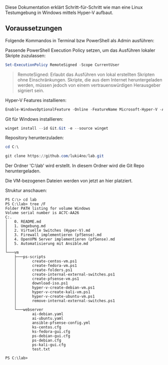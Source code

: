 Diese Dokumentation erklärt Schritt-für-Schritt wie man eine Linux Testumgebung in Windows mittels Hyper-V aufbaut.

## Voraussetzungen

Folgende Kommandos in Terminal bzw PowerShell als Admin ausführen:

Passende PowerShell Execution Policy setzen, um das Ausführen lokaler Skripte zuzulassen:

```powershell
Set-ExecutionPolicy RemoteSigned -Scope CurrentUser
```
> RemoteSigned: Erlaubt das Ausführen von lokal erstellten Skripten ohne Einschränkungen. Skripte, die aus dem Internet heruntergeladen werden, müssen jedoch von einem vertrauenswürdigen Herausgeber signiert sein.

Hyper-V Features installieren:

```powershell
Enable-WindowsOptionalFeature -Online -FeatureName Microsoft-Hyper-V -All
```

Git für Windows installieren:

```powershell
winget install --id Git.Git -e --source winget
```

Repository herunterzuladen:

```powershell
cd C:\
```
```powershell
git clone https://github.com/luki4no/lab.git 
```

Der Ordner 'C:\lab' wird erstellt. In diesem Ordner wird die Git Repo heruntergeladen.

Die VM-bezogenen Dateien werden von jetzt an hier platziert.

Struktur anschauen:

```plaintext
PS C:\> cd lab
PS C:\lab> tree /F
Folder PATH listing for volume Windows
Volume serial number is AC7C-AA26
C:.
│   0. README.md
│   1. Umgebung.md
│   2. Virtuelle Switches (Hyper-V).md
│   3. Firewall implementieren (pfSense).md
│   4. OpenVPN Server implementieren (pfSense).md
│   5. Automatisierung mit Ansible.md
│
└───vm
    ├───ps-scripts
    │       create-centos-vm.ps1
    │       create-fedora-vm.ps1
    │       create-folders.ps1
    │       create-internal-external-switches.ps1
    │       create-pfsense-vm.ps1
    │       download-iso.ps1
    │       hyper-v-create-debian-vm.ps1
    │       hyper-v-create-kali-vm.ps1
    │       hyper-v-create-ubuntu-vm.ps1
    │       remove-internal-external-switches.ps1
    │
    └───webserver
            ai-debian.yaml
            ai-ubuntu.yaml
            ansible-pfsense-config.yml
            ks-centos.cfg
            ks-fedora-gui.cfg
            ps-debian-gui.cfg
            ps-debian.cfg
            ps-kali-gui.cfg
            test.txt

PS C:\lab>
```
